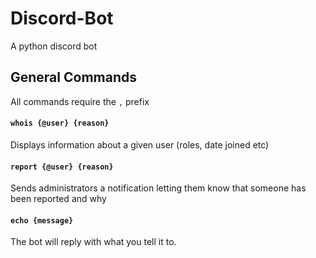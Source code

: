 # Discord-Bot
A python discord bot

## General Commands
All commands require the `,` prefix
#### `whois {@user} {reason}`
Displays information about a given user (roles, date joined etc)

#### `report {@user} {reason}`
Sends administrators a notification letting them know that someone has been reported and why

#### `echo {message}`
The bot will reply with what you tell it to.
